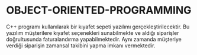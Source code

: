 # OBJECT-ORIENTED-PROGRAMMING
C++ programı kullanılarak bir kıyafet sepeti yazılımı gerçekleştirilecektir. Bu yazılım müşterilere kıyafet seçenekleri sunabilmekte ve aldığı siparişler doğrultusunda faturalandırma yapabilmektedir. Aynı zamanda müşteriye verdiği siparişin zamansal takibini yapma imkanı vermektedir.

